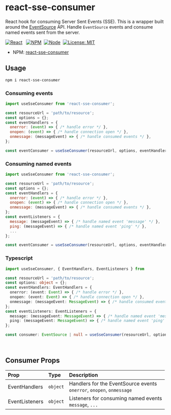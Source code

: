 # react-sse-consumer
React hook for consuming Server Sent Events (SSE). This is a wrapper built around the [EventSource](https://developer.mozilla.org/en-US/docs/Web/API/EventSource) API. Handle `EventSource` events and consume named events sent from the server.

[![React](https://img.shields.io/badge/React-v18.2.0-%2361DBFB)](https://github.com/heshanera/react-sse-consumer) &nbsp;
[![NPM](https://img.shields.io/badge/NPM-v8.19.2-%23CC3534)](https://github.com/heshanera/react-sse-consumer)&nbsp;
[![Node](https://img.shields.io/badge/Node-v18.11.0-%233C873A)](https://github.com/heshanera/react-sse-consumer)&nbsp;
[![License: MIT](https://img.shields.io/badge/License-MIT-blue)](https://github.com/heshanera/react-sse-consumer/blob/master/LICENSE)&nbsp;

- NPM: [react-sse-consumer](https://www.npmjs.com/package/react-sse-consumer)

## Usage
```bash
npm i react-sse-consumer
```

### Consuming events
```js
import useSseConsumer from 'react-sse-consumer';

const resourceUrl = 'path/to/resource';
const options = {};
const eventHandlers = {
  onerror: (event) => { /* handle error */ },
  onopen: (event) => { /* handle connection open */ },
  onmessage: (messageEvent) => { /* handle consumed events */ },
};

const eventConsumer = useSseConsumer(resourceUrl, options, eventHandlers);
```

### Consuming named events
```js
import useSseConsumer from 'react-sse-consumer';

const resourceUrl = 'path/to/resource';
const options = {};
const eventHandlers = {
  onerror: (event) => { /* handle error */ },
  onopen: (event) => { /* handle connection open */ },
  onmessage: (messageEvent) => { /* handle consumed events */ },
};
const eventListeners = {
  message: (messageEvent) => { /* handle named event 'message' */ },
  ping: (messageEvent) => { /* handle named event 'ping' */ },
  ...
};

const eventConsumer = useSseConsumer(resourceUrl, options, eventHandlers, eventListeners);
```

### Typescript
```ts
import useSseConsumer, { EventHandlers, EventListeners } from 

const resourceUrl = 'path/to/resource';
const options: object = {};
const eventHandlers: EventHandlers = {
  onerror: (event: Event) => { /* handle error */ },
  onopen: (event: Event) => { /* handle connection open */ },
  onmessage: (messageEvent: MessageEvent) => { /* handle consumed events */ },
};
const eventListeners: EventListeners = {
  message: (messageEvent: MessageEvent) => { /* handle named event 'message' */ },
  ping: (messageEvent: MessageEvent) => { /* handle named event 'ping' */ },
};

const consumer: EventSource | null = useSseConsumer(resourceUrl, options, eventHandlers, eventListeners);
```

<br/>

## Consumer Props

| Prop             | Type       | Description                                                                                                                                                                                             |
| :--------------- | :--------- | :------------------------------------------------------------------------------------------------------------------------------------------------------------------------------------------------------ |
| EventHandlers        | `object`   | Handlers for the EventSource events <br /> <code>onerror</code>, <code>onopen</code>, <code>onmessage</code>                                                         |
| EventListeners           | `object`  | Listeners for consuming named events <br /> <code>message</code>, <code>...</code>  |

